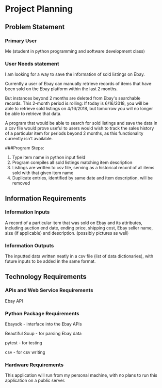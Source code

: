 # Project Planning

## Problem Statement

### Primary User
Me (student in python programming and software development class)

### User Needs statement

I am looking for a way to save the information of sold listings on Ebay.

Currently a user of Ebay can manually retrieve records of items
that have been sold on the Ebay platform within the last 2 months.

But instances beyond 2 months are deleted from Ebay's searchable records. This 2-month period
is rolling: If today is 6/16/2018, you will be able to retrieve sold listings on 4/16/2018, but 
tomorrow you will no longer be able to retrieve that data.

A program that would be able to search for sold listings and save the data in a 
csv file would prove useful to users would wish to track the sales history of a particular item 
for periods beyond 2 months, as this functionality currently isn't available.

###Program Steps:

1. Type item name in python input field
2. Program compiles all sold listings matching item description
3. Listings are written to csv file, serving as a historical record of all items sold with that given item name
4. Duplicate entries, identified by same date and item description, will be removed

## Information Requirements

### Information Inputs

A record of a particular item that was sold on Ebay and its attributes, including auction end date, ending price, 
shipping cost, Ebay seller name, size (if applicable) and description. (possibly pictures as well)

### Information Outputs
The inputted data written neatly in a csv file (list of data dictionaries), with future inputs to be added
in the same format.

## Technology Requirements

### APIs and Web Service Requirements
Ebay API

### Python Package Requirements
Ebaysdk - interface into the Ebay APIs

Beautiful Soup - for parsing Ebay data

pytest - for testing 

csv - for csv writing

### Hardware Requirements
This application will run from my personal machine, with no plans to run this application
on a public server.

